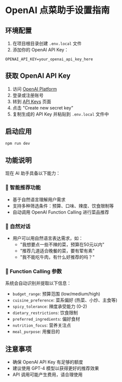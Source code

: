 # OpenAI 点菜助手设置指南

## 环境配置

1. 在项目根目录创建 `.env.local` 文件
2. 添加你的 OpenAI API Key：

```
OPENAI_API_KEY=your_openai_api_key_here
```

## 获取 OpenAI API Key

1. 访问 [OpenAI Platform](https://platform.openai.com/)
2. 登录或注册账号
3. 转到 [API Keys](https://platform.openai.com/api-keys) 页面
4. 点击 "Create new secret key"
5. 复制生成的 API Key 并粘贴到 `.env.local` 文件中

## 启动应用

```bash
npm run dev
```

## 功能说明

现在 AI 助手具备以下能力：

### 🤖 智能推荐功能
- 基于自然语言理解用户需求
- 支持多种筛选条件：预算、口味、辣度、饮食限制等
- 自动调用 OpenAI Function Calling 进行菜品推荐

### 💬 自然对话
- 用户可以用自然语言表达需求，如：
  - "我想要点一些不辣的菜，预算在50元以内"
  - "推荐几道适合晚餐的菜，要有荤有素"
  - "我不能吃牛肉，有什么好推荐的吗？"

### 🔧 Function Calling 参数
系统会自动识别并提取以下信息：
- `budget_range`: 预算范围 (low/medium/high)
- `cuisine_preference`: 菜系偏好 (热菜、小炒、主食等)
- `spicy_tolerance`: 辣度承受能力 (0-2)
- `dietary_restrictions`: 饮食限制
- `preferred_ingredients`: 偏好食材
- `nutrition_focus`: 营养关注点
- `meal_purpose`: 用餐目的

## 注意事项

- 确保 OpenAI API Key 有足够的额度
- 建议使用 GPT-4 模型以获得更好的推荐效果
- API 调用可能产生费用，请合理使用 
